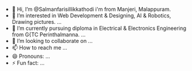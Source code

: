 - 👋 Hi, I’m @Salmanfarisillikkathodi i'm from Manjeri, Malappuram.
- 👀 I’m interested in Web Development & Designing, AI & Robotics, Drawing pictures. ...
- 🌱 I’m currently pursuing diploma in Electrical & Electronics Engineering from G{TC Perinthalmanna. ...
- 💞️ I’m looking to collaborate on ...
- 📫 How to reach me ...
- 😄 Pronouns: ...
- ⚡ Fun fact: ...

<!---
Salmanfarisillikkathodi/Salmanfarisillikkathodi is a ✨ special ✨ repository because its `README.md` (this file) appears on your GitHub profile.
You can click the Preview link to take a look at your changes.
--->
